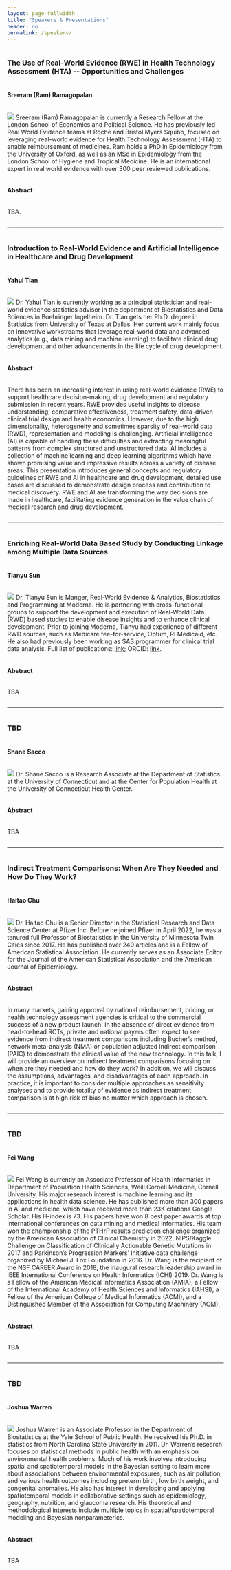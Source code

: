 ```yaml
---
layout: page-fullwidth
title: "Speakers & Presentations"
header: no
permalink: /speakers/
---
```


<div id="speaker1" style="display: flex; flex-direction: column;">

<h3>The Use of Real-World Evidence (RWE) in Health Technology Assessment (HTA) -- Opportunities and Challenges</h3>

<h4>Sreeram (Ram) Ramagopalan </h4>

<p>
<img class="imgfloat" src="../docs/ram.PNG"/>
Sreeram (Ram) Ramagopalan is currently a Research Fellow at the London School of Economics and Political Science. He has previously led Real World Evidence teams at Roche and Bristol Myers Squibb, focused on leveraging real-world evidence for Health Technology Assessment (HTA) to enable reimbursement of medicines. Ram holds a PhD in Epidemiology from the University of Oxford, as well as an MSc in Epidemiology from the London School of Hygiene and Tropical Medicine. He is an international expert in real world evidence with over 300 peer reviewed publications.

</p>


<h4>Abstract</h4>

TBA.

</div>

----

<div id="speaker2" style="display: flex; flex-direction: column;">

<h3>Introduction to Real-World Evidence and Artificial Intelligence in Healthcare and Drug Development</h3>

<h4>Yahui Tian</h4>

<p>
<img class="imgfloat" src="../docs/Yahui.jpeg"/>
Dr. Yahui Tian is currently working as a principal statistician and real-world evidence statistics advisor in the department of Biostatistics and Data Sciences in Boehringer Ingelheim. Dr. Tian gets her Ph.D. degree in Statistics from University of Texas at Dallas. Her current work mainly focus on innovative workstreams that leverage real-world data and advanced analytics (e.g., data mining and machine learning) to facilitate clinical drug development and other advancements in the life cycle of drug development.
</p>


<h4>Abstract</h4>

There has been an increasing interest in using real-world evidence (RWE) to support healthcare decision-making, drug development and regulatory submission in recent years. RWE provides useful insights to disease understanding, comparative effectiveness, treatment safety, data-driven clinical trial design and health economics. However, due to the high dimensionality, heterogeneity and sometimes sparsity of real-world data (RWD),  representation and modeling is challenging. Artificial intelligence (AI) is capable of handling these difficulties and extracting meaningful patterns from complex structured and unstructured data. AI includes a collection of machine learning and deep learning algorithms which have shown promising value and impressive results across a variety of disease areas. This presentation introduces general concepts and regulatory guidelines of RWE and AI in healthcare and drug development, detailed use cases are discussed to demonstrate design process and contribution to medical discovery. RWE and AI are transforming the way decisions are made in healthcare, facilitating evidence generation in the value chain of medical research and drug development.

</div>



----

<div id="speaker3" style="display: flex; flex-direction: column;">

<h3>Enriching Real-World Data Based Study by Conducting Linkage among Multiple Data Sources</h3>

<h4>Tianyu Sun</h4>

<p>
<img class="imgfloat" src="../docs/Tianyu.jpg"/>
Dr. Tianyu Sun is Manger, Real-World Evidence & Analytics, Biostatistics and Programming at Moderna. He is partnering with cross-functional groups to support the development and execution of Real-World Data (RWD) based studies to enable disease insights and to enhance clinical development. Prior to joining Moderna, Tianyu had experience of different RWD sources, such as Medicare fee-for-service, Optum, RI Medicaid, etc. He also had previously been working as SAS programmer for clinical trial data analysis. Full list of publications: 
<a href="https://scholar.google.com/citations?user=fB8A030AAAAJ&hl=en&oi=sra" target="_blank">link</a>; 
ORCID: <a href="https://orcid.org/0000-0002-3996-1381" target="_blank">link</a>.
</p>


<h4>Abstract</h4>

TBA

</div>



----

<div id="speaker4" style="display: flex; flex-direction: column;">

<h3>TBD</h3>

<h4>Shane Sacco</h4>

<p>
<img class="imgfloat" src="../docs/shane.jpg"/>
Dr. Shane Sacco is a Research Associate at the Department of Statistics at the University of Connecticut and at the Center for Population Health at the University of Connecticut Health Center. 

</p>


<h4>Abstract</h4>

TBA

</div>


----

<div id="speaker5" style="display: flex; flex-direction: column;">

<h3>Indirect Treatment Comparisons: When Are They Needed and How Do They Work?</h3>

<h4>Haitao Chu</h4>

<p>
<img class="imgfloat" src="../docs/HaitaoChu.jfif"/>
Dr. Haitao Chu is a Senior Director in the Statistical Research and Data Science Center at Pfizer Inc. Before he joined Pfizer in April 2022, he was a tenured full Professor of Biostatistics in the University of Minnesota Twin Cities since 2017. He has published over 240 articles and is a Fellow of American Statistical Association. He currently serves as an Associate Editor for the Journal of the American Statistical Association and the American Journal of Epidemiology.
</p>


<h4>Abstract</h4>

In many markets, gaining approval by national reimbursement, pricing, or health technology assessment agencies is critical to the commercial success of a new product launch. In the absence of direct evidence from head-to-head RCTs, private and national payers often expect to see evidence from indirect treatment comparisons including Bucher’s method, network meta-analysis (NMA) or population adjusted indirect comparison (PAIC) to demonstrate the clinical value of the new technology. In this talk, I will provide an overview on indirect treatment comparisons focusing on when are they needed and how do they work? In addition, we will discuss the assumptions, advantages, and disadvantages of each approach. In practice, it is important to consider multiple approaches as sensitivity analyses and to provide totality of evidence as indirect treatment comparison is at high risk of bias no matter which approach is chosen. 

</div>

----

<div id="speaker6" style="display: flex; flex-direction: column;">

<h3>TBD</h3>

<h4>Fei Wang</h4>

<p>
<img class="imgfloat" src="../docs/FeiWang.jpeg"/>
Fei Wang is currently an Associate Professor of Health Informatics in Department of Population Health Sciences, Weill Cornell Medicine, Cornell University. His major research interest is machine learning and its applications in health data science. He has published more than 300 papers in AI and medicine, which have received more than 23K citations Google Scholar. His H-index is 73. His papers have won 8 best paper awards at top international conferences on data mining and medical informatics. His team won the championship of the PTHrP results prediction challenge organized by the American Association of Clinical Chemistry in 2022, NIPS/Kaggle Challenge on Classification of Clinically Actionable Genetic Mutations in 2017 and Parkinson’s Progression Markers’ Initiative data challenge organized by Michael J. Fox Foundation in 2016. Dr. Wang is the recipient of the NSF CAREER Award in 2018, the inaugural research leadership award in IEEE International Conference on Health Informatics (ICHI) 2019. Dr. Wang is a Fellow of the American Medical Informatics Association (AMIA), a Fellow of the International Academy of Health Sciences and Informatics (IAHSI), a Fellow of the American College of Medical Informatics (ACMI), and a Distinguished Member of the Association for Computing Machinery (ACM). 
</p>

<h4>Abstract</h4>

TBA

</div>


----

<div id="speaker7" style="display: flex; flex-direction: column;">

<h3>TBD</h3>

<h4>Joshua Warren</h4>

<p>
<img class="imgfloat" src="../docs/joshua.jpeg"/>
Joshua Warren is an Associate Professor in the Department of Biostatistics at the Yale School of Public Health. He received his Ph.D. in statistics from North Carolina State University in 2011. Dr. Warren’s research focuses on statistical methods in public health with an emphasis on environmental health problems. Much of his work involves introducing spatial and spatiotemporal models in the Bayesian setting to learn more about associations between environmental exposures, such as air pollution, and various health outcomes including preterm birth, low birth weight, and congenital anomalies. He also has interest in developing and applying spatiotemporal models in collaborative settings such as epidemiology, geography, nutrition, and glaucoma research. His theoretical and methodological interests include multiple topics in spatial/spatiotemporal modeling and Bayesian nonparameterics.
</p>

<h4>Abstract</h4>

TBA

</div>